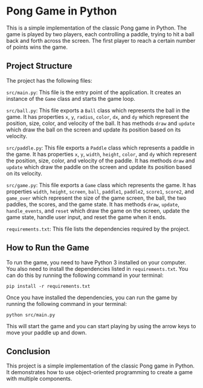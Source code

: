 # Pong Game in Python

This is a simple implementation of the classic Pong game in Python. The game is played by two players, each controlling a paddle, trying to hit a ball back and forth across the screen. The first player to reach a certain number of points wins the game.

## Project Structure

The project has the following files:

`src/main.py`: This file is the entry point of the application. It creates an instance of the `Game` class and starts the game loop.

`src/ball.py`: This file exports a `Ball` class which represents the ball in the game. It has properties `x`, `y`, `radius`, `color`, `dx`, and `dy` which represent the position, size, color, and velocity of the ball. It has methods `draw` and `update` which draw the ball on the screen and update its position based on its velocity.

`src/paddle.py`: This file exports a `Paddle` class which represents a paddle in the game. It has properties `x`, `y`, `width`, `height`, `color`, and `dy` which represent the position, size, color, and velocity of the paddle. It has methods `draw` and `update` which draw the paddle on the screen and update its position based on its velocity.

`src/game.py`: This file exports a `Game` class which represents the game. It has properties `width`, `height`, `screen`, `ball`, `paddle1`, `paddle2`, `score1`, `score2`, and `game_over` which represent the size of the game screen, the ball, the two paddles, the scores, and the game state. It has methods `draw`, `update`, `handle_events`, and `reset` which draw the game on the screen, update the game state, handle user input, and reset the game when it ends.

`requirements.txt`: This file lists the dependencies required by the project.

## How to Run the Game

To run the game, you need to have Python 3 installed on your computer. You also need to install the dependencies listed in `requirements.txt`. You can do this by running the following command in your terminal:

```
pip install -r requirements.txt
```

Once you have installed the dependencies, you can run the game by running the following command in your terminal:

```
python src/main.py
```

This will start the game and you can start playing by using the arrow keys to move your paddle up and down.

## Conclusion

This project is a simple implementation of the classic Pong game in Python. It demonstrates how to use object-oriented programming to create a game with multiple components.